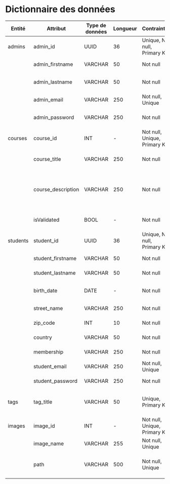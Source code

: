 # Dictionnaire des données

| Entité  | Attribut         | Type de données | Longueur | Contraintes                         | Description                                          | Exemple                                     |
|---------|------------------|-----------------|----------|-------------------------------------|------------------------------------------------------|--------------------------------------------|
| admins  | admin_id         | UUID            | 36       | Unique, Not null, Primary Key       | Identifiant unique de l'admin                        | "f47ac10b-58cc-4372-a567-0e02b2c3d479"     |
|         | admin_firstname  | VARCHAR         | 50       | Not null                            | Prénom de l'administrateur                           | "Beatriz"                                   |
|         | admin_lastname   | VARCHAR         | 50       | Not null                            | Nom de famille de l'administrateur                   | "Dupont"                                    |
|         | admin_email      | VARCHAR         | 250      | Not null, Unique                    | E-mail de l'administrateur                           | "admin-ecole@gmail.com"                     |
|         | admin_password   | VARCHAR         | 250      | Not null                            | Mot de passe de l'administrateur                     | "Azerty123!"                                |
| courses | course_id        | INT             | -        | Not null, Unique, Primary Key       | Identifiant unique de la formation                   | 101                                         |
|         | course_title     | VARCHAR         | 250      | Not null                            | Titre du cours                                       | "Apprenez à programmer avec JavaScript"     |
|         | course_description| VARCHAR        | 250      | Not null                            | Description du cours                                 | "Maîtrisez les bases de la programmation JavaScript et sa logique de programmation en réalisant un site web dynamique"           |
|         | isValidated      | BOOL            | -        | Not null                            | Indique si la formation a été validée ou non         | true                                        |
| students| student_id       | UUID            | 36       | Unique, Not null, Primary Key       | Identifiant unique de l'étudiant                     | "8rfac10b-58cc-4372-a567-0e02b2c3d436"     |
|         | student_firstname| VARCHAR         | 50       | Not null                            | Prénom de l'étudiant                                 | "Timothée"                                  |
|         | student_lastname | VARCHAR         | 50       | Not null                            | Nom de famille de l'étudiant                         | "Dupont"                                    |
|         | birth_date       | DATE            | -        | Not null                            | Date de naissance de l'étudiant                      | "1988-03-28"                                |
|         | street_name      | VARCHAR         | 250      | Not null                            | Numéro et nom de la rue                              | "42 rue Professeur Grignard"                |
|         | zip_code         | INT             | 10       | Not null                            | Code postal de l'adresse                             | 69007                                       |
|         | country          | VARCHAR         | 50       | Not null                            | Pays de l'adresse                                    | "France"                                    |
|         | membership       | VARCHAR         | 250      | Not null                            | Type d'adhésion                                      | "Free"                                      |
|         | student_email    | VARCHAR         | 250      | Not null, Unique                    | E-mail de l'étudiant                                 | "tim120@gmail.com"                          |
|         | student_password | VARCHAR         | 250      | Not null                            | Mot de passe de l'étudiant                           | "Mar!po$a8Tra!c!on3rA"                      |
| tags    | tag_title        | VARCHAR         | 50       | Unique, Primary Key                 | Titre de tag utilisé pour catégoriser une formation  | "Développement"                             |
| images  | image_id         | INT             | -        | Not null, Unique, Primary Key       | Identifiant unique de l'image                        | 206                                         |
|         | image_name       | VARCHAR         | 255      | Not null, Unique                    | Nom unique de l'image                                | "intro js"                                  |
|         | path             | VARCHAR         | 500      | Not null, Unique                    | Chemin d'accès unique au fichier de l'image          | "/img/intro_js.jpg"                         |